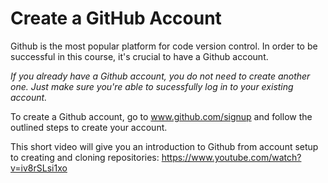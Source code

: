 # Create a GitHub Account

Github is the most popular platform for code version control. In order to be successful in this course, it's crucial to have a Github account. 

*If you already have a Github account, you do not need to create another one. Just make sure you're able to sucessfully log in to your existing account.*

To create a Github account, go to www.github.com/signup and follow the outlined steps to create your account.

This short video will give you an introduction to Github from account setup to creating and cloning repositories: https://www.youtube.com/watch?v=iv8rSLsi1xo
